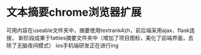 # 文本摘要chrome浏览器扩展
可用内容在useable文件夹中，摘要使用textrank4zh，前后端采用ajax、flask连接，
新阶段成果于fatties摘要文件夹中（增加了项目图标，美化了前端界面，去除了无脑夜间模式）
ios手机端研发正在进行ing
